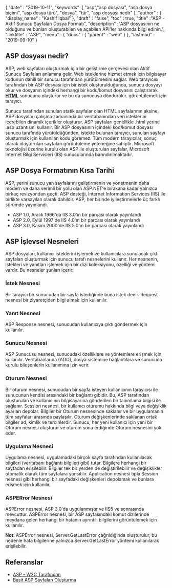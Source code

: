 {
  "date" : "2019-10-11",
  "keywords" :[ "asp","asp dosyası", "asp dosya biçimi", "asp dosya türü", "dosya", "tür", "asp dosyası nedir" ],
  "author" : {
    "display_name" : "Kashif Iqbal"
},
  "draft" : "false",
  "toc" : true,
  "title" :"ASP - Aktif Sunucu Sayfaları Dosya Formatı",
  "description" :"ASP dosyasının ne olduğunu ve bunları oluşturabilen ve açabilen API'ler hakkında bilgi edinin.",
  "linktitle" : "ASP",
  "menu" : {
    "docs" : {
      "parent" : "web"
}
},
  "lastmod" : "2019-09-10"
}

## ASP dosyası nedir?

ASP, web sayfaları oluşturmak için bir geliştirme çerçevesi olan Aktif Sunucu Sayfaları anlamına gelir. Web isteklerine hizmet etmek için bilgisayar kodunun dahili bir sunucu tarafından yürütülmesini sağlar. Web tarayıcısı tarafından bir ASP dosyası için bir istek oluşturulduğunda, sunucu dosyayı okur ve dosyanın içindeki herhangi bir kodu/komut dosyasını çalıştırarak **[HTML](/tr/web/html/)** sonucunu oluşturur ve bu da sunucuya döndürülür. görüntülemek için tarayıcı.

Sunucu tarafından sunulan statik sayfalar olan HTML sayfalarının aksine, ASP dosyaları çalışma zamanında bir veritabanından veri isteklerini içerebilen dinamik içerikler oluşturur. ASP sayfaları genellikle .html yerine .asp uzantısını kullanır. Bir ASP dosyasının içindeki kod/komut dosyası sunucu tarafında yürütüldüğünden, istekte bulunan tarayıcı, sunulan sayfayı oluşturmak için kullanılan kodu göremez. Tüm modern tarayıcılar, sonuç olarak oluşturulan sayfaları görüntüleme yeteneğine sahiptir. Microsoft teknolojisi üzerine kurulu olan ASP ile oluşturulan sayfalar, Microsoft İnternet Bilgi Servisleri (IIS) sunucularında barındırılmaktadır.

## ASP Dosya Formatının Kısa Tarihi
ASP, yerini sunucu yan sayfalarını geliştirmenin ve yönetmenin daha modern ve daha verimli bir yolu olan ASP.NET'e bırakana kadar yalnızca birkaç revizyondan geçti. ASP desteği, Internet Information Services (IIS) ile birlikte varsayılan olarak dahildir. ASP, her birinde iyileştirmelerle üç farklı sürümde yayınlandı.

* ASP 1.0, Aralık 1996'da IIS 3.0'ın bir parçası olarak yayınlandı
* ASP 2.0, Eylül 1997'de IIS 4.0'ın bir parçası olarak yayınlandı
* ASP 3.0, Kasım 2000'de IIS 5.0'ın bir parçası olarak yayınlandı

## ASP İşlevsel Nesneleri

ASP dosyaları, kullanıcı isteklerini işlemek ve kullanıcılara sunulacak çıktı sayfaları oluşturmak için sunucu tarafı nesnelerini kullanır. Her nesnenin, istekleri ve yanıtları işlemek için bir dizi koleksiyonu, özelliği ve yöntemi vardır. Bu nesneler şunları içerir:

### İstek Nesnesi

Bir tarayıcı bir sunucudan bir sayfa istediğinde buna istek denir. Request nesnesi bir ziyaretçiden bilgi almak için kullanılır.

### Yanıt Nesnesi

ASP Response nesnesi, sunucudan kullanıcıya çıktı göndermek için kullanılır.

### Sunucu Nesnesi

ASP Sunucusu nesnesi, sunucudaki özelliklere ve yöntemlere erişmek için kullanılır. Veritabanlarına (ADO), dosya sistemine bağlantılara ve sunucuda kurulu bileşenlerin kullanımına izin verir.

### Oturum Nesnesi

Bir oturum nesnesi, sunucudan bir sayfa isteyen kullanıcının tarayıcısı ile sunucunun kendisi arasındaki bir bağlantı gibidir. Bu, ASP tarafından oluşturulan ve kullanıcının bilgisayarına gönderilen bir tanımlama bilgisi ile sağlanır. Session nesnesi, bir kullanıcı oturumu hakkında bilgi veya değişiklik ayarları depolar. Bilgiler bir Oturum nesnesinde saklanır ve bir uygulamanın tüm sayfaları arasında paylaşılır. Oturum değişkenlerinde saklanan ortak bilgiler ad, kimlik ve tercihlerdir. Sunucu, her yeni kullanıcı için yeni bir Oturum nesnesi oluşturur ve oturum sona erdiğinde Oturum nesnesini yok eder.

### Uygulama Nesnesi

Uygulama nesnesi, uygulamadaki birçok sayfa tarafından kullanılacak bilgileri (veritabanı bağlantı bilgileri gibi) tutar. Bilgilere herhangi bir sayfadan erişilebilir. Bilgiler tek bir yerden de değiştirilebilir ve değişiklikler otomatik olarak tüm sayfalara yansıtılır. Application nesnesi tıpkı Session nesnesi gibi herhangi bir sayfadaki değişkenleri depolamak ve bunlara erişmek için kullanılır.

### ASPERror Nesnesi

ASPError nesnesi, ASP 3.0'da uygulanmıştır ve IIS5 ve sonrasında mevcuttur. ASPError nesnesi, bir ASP sayfasındaki komut dizilerinde meydana gelen herhangi bir hatanın ayrıntılı bilgilerini görüntülemek için kullanılır.

**Not:** ASPError nesnesi, Server.GetLastError çağrıldığında oluşturulur, bu nedenle hata bilgilerine yalnızca Server.GetLastError yöntemi kullanılarak erişilebilir.

## Referanslar

* [ASP - W3C Tarafından](https://www.w3schools.com/asp/default.asp)
* [Basit ASP Sayfaları Oluşturma](https://docs.microsoft.com/en-us/previous-versions/iis/6.0-sdk/ms524741(v=vs.90))

